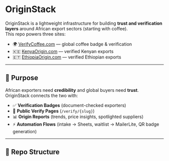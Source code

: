 # OriginStack

OriginStack is a lightweight infrastructure for building **trust and verification layers** around African export sectors (starting with coffee).  
This repo powers three sites:

- 🌍 [VerifyCoffee.com](#verifycoffee) — global coffee badge & verification
- 🇰🇪 [KenyaOrigin.com](#kenyaorigin) — verified Kenyan exports
- 🇪🇹 [EthiopiaOrigin.com](#ethiopiaorigin) — verified Ethiopian exports

---

## 🚀 Purpose

African exporters need **credibility** and global buyers need **trust**.  
OriginStack connects the two with:

- ✅ **Verification Badges** (document-checked exporters)
- 📄 **Public Verify Pages** (`/verify/{slug}`)
- 📊 **Origin Reports** (trends, price insights, spotlighted suppliers)
- ⚡ **Automation Flows** (intake → Sheets, waitlist → MailerLite, QR badge generation)

---

## 📂 Repo Structure


